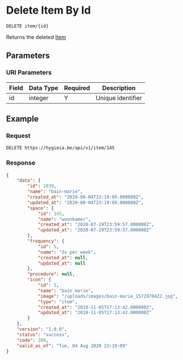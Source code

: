 # Delete Item By Id

    DELETE item/{id}
    
Returns the deleted [Item]

## Parameters
### URI Parameters
Field | Data Type | Required | Description
--- | --- | --- | ---
id | integer | Y | Unique identifier

## Example
### Request

    DELETE https://hygieia.be/api/v1/item/145

### Response
``` json
{
    "data": {
        "id": 1839,
        "name": "bain-marie",
        "created_at": "2020-08-04T23:19:09.000000Z",
        "updated_at": "2020-08-04T23:19:09.000000Z",
        "space": {
            "id": 145,
            "name": "woonkamer",
            "created_at": "2020-07-29T23:59:57.000000Z",
            "updated_at": "2020-07-29T23:59:57.000000Z"
        },
        "frequency": {
            "id": 5,
            "name": "3x per week",
            "created_at": null,
            "updated_at": null
        },
        "procedure": null,
        "icon": {
            "id": 5,
            "name": "bain marie",
            "image": "/uploads/images/bain-marie_1572970422.jpg",
            "type": "item",
            "created_at": "2019-11-05T17:13:42.000000Z",
            "updated_at": "2019-11-05T17:13:42.000000Z"
        }
    },
    "version": "1.0.0",
    "status": "success",
    "code": 200,
    "valid_as_of": "Tue, 04 Aug 2020 23:19:09"
}
```

[Item]: README.md